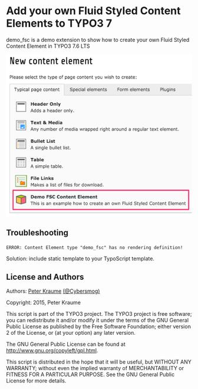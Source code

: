 # Add your own Fluid Styled Content Elements to TYPO3 7

demo_fsc is a demo extension to show how to create your own Fluid Styled Content Element in TYPO3 7.6 LTS

![New Content Element Wizard with additional FSC Content Element](/Resources/Public/Images/screenshot.png)

## Troubleshooting

`ERROR: Content Element type "demo_fsc" has no rendering definition!`

Solution: include static template to your TypoScript template.

## License and Authors

Authors: [Peter Kraume](http://github.com/peterkraume) [(@Cybersmog)](http://twitter.com/cybersmog)

Copyright: 2015, Peter Kraume

This script is part of the TYPO3 project. The TYPO3 project is free software; you can redistribute it and/or modify it under the terms of the GNU General Public License as published by the Free Software Foundation; either version 2 of the License, or (at your option) any later version.

The GNU General Public License can be found at
http://www.gnu.org/copyleft/gpl.html.

This script is distributed in the hope that it will be useful, but WITHOUT ANY WARRANTY; without even the implied warranty of MERCHANTABILITY or FITNESS FOR A PARTICULAR PURPOSE. See the GNU General Public License for more details.